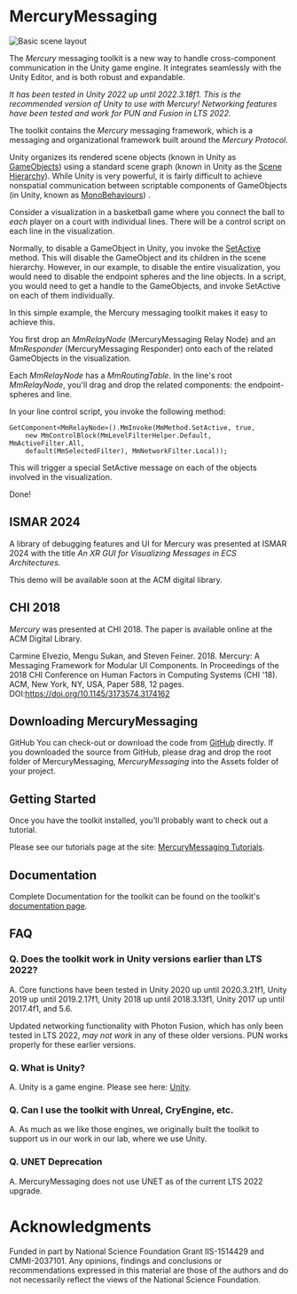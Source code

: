 # MercuryMessaging 

![Basic scene layout](https://github.com/ColumbiaCGUI/MercuryMessaging/wiki/Images/General/MercuryCollage2.png)

The *Mercury* messaging toolkit is a new way to handle cross-component communication in the Unity
  game engine. It integrates seamlessly with the Unity Editor, and is both
 robust and expandable. 
 
*It has been tested in Unity 2022 up until 2022.3.18f1. This is the recommended version of Unity to use with Mercury! Networking features have been tested and work for PUN and Fusion in LTS 2022.*
 
The toolkit contains the *Mercury* messaging framework, which is a messaging
  and organizational framework built around the *Mercury Protocol*. 

Unity organizes its rendered scene objects
(known in Unity as
  [GameObjects](https://docs.unity3d.com/ScriptReference/GameObject.html))
using a standard scene graph (known in Unity as the
  [Scene Hierarchy](https://docs.unity3d.com/Manual/Hierarchy.html)).
While Unity is very powerful,
it is fairly difficult to achieve nonspatial communication between
scriptable components of GameObjects (in Unity, known as
  [MonoBehaviours](https://docs.unity3d.com/ScriptReference/MonoBehaviour.html))
.

Consider a visualization in a basketball game where you connect the ball to *each* 
player on a court with individual lines. There will be a control script on each
  line in the visualization.

Normally, to disable a GameObject in Unity, you invoke the
  [SetActive](https://docs.unity3d.com/ScriptReference/GameObject.SetActive.html)
  method.
This will disable the GameObject and its children in the scene hierarchy.
However, in our example, to disable the entire visualization, you would need to
  disable the endpoint spheres and the line objects.
In a script, you would need to get a handle to the GameObjects, and invoke
  SetActive on each of them individually.  


In this simple example, the Mercury messaging toolkit makes it easy to achieve this.

You first drop an *MmRelayNode* (MercuryMessaging Relay Node) and an *MmResponder* (MercuryMessaging
  Responder) onto each of the related GameObjects in the visualization.

Each *MmRelayNode* has a *MmRoutingTable*.
In the line's root *MmRelayNode*, you'll drag and drop the related components:
  the endpoint-spheres and line.

In your line control script, you invoke the following method:

```
GetComponent<MmRelayNode>().MmInvoke(MmMethod.SetActive, true,
    new MmControlBlock(MmLevelFilterHelper.Default, MmActiveFilter.All,
    default(MmSelectedFilter), MmNetworkFilter.Local));
```

This will trigger a special SetActive message on each of the objects involved
  in the visualization.

Done!

## ISMAR 2024

A library of debugging features and UI for Mercury was presented at ISMAR 2024 with the title *An XR GUI for Visualizing Messages in ECS Architectures*. 

This demo will be available soon at the ACM digital library.

## CHI 2018

*Mercury* was presented at CHI 2018. The paper is available online at the ACM Digital Library.

Carmine Elvezio, Mengu Sukan, and Steven Feiner. 2018. Mercury: A Messaging Framework for Modular UI Components. In Proceedings of the 2018 CHI Conference on Human Factors in Computing Systems (CHI '18). ACM, New York, NY, USA, Paper 588, 12 pages. DOI:https://doi.org/10.1145/3173574.3174162

## Downloading MercuryMessaging

GitHub
You can check-out or download the code from [GitHub](https://github.com/ColumbiaCGUI/MercuryMessaging) directly. 
If you downloaded the source from GitHub, please drag and drop the
        root folder of MercuryMessaging, *MercuryMessaging* into the Assets folder of your
        project.

## Getting Started

Once you have the toolkit installed, you'll probably want to check out a
tutorial.

Please see our tutorials page at the site: [MercuryMessaging Tutorials](https://github.com/ColumbiaCGUI/MercuryMessaging/wiki/Tutorials).

## Documentation

Complete Documentation for the toolkit can be found on the toolkit's
[documentation page](https://columbiacgui.github.io/MercuryMessaging/).

## FAQ
### Q. Does the toolkit work in Unity versions earlier than LTS 2022?

A. Core functions have been tested in Unity 2020 up until 2020.3.21f1, Unity 2019 up until 2019.2.17f1, Unity 2018 up until 2018.3.13f1, Unity 2017 up until 2017.4f1, and 5.6. 

Updated networking functionality with Photon Fusion, which has only been tested in LTS 2022, *may not work* in any of these older versions. PUN works properly for these earlier versions.

### Q. What is Unity?

A. Unity is a game engine. Please see here:
[Unity](https://unity3d.com/).

### Q. Can I use the toolkit with Unreal, CryEngine, etc.

A. As much as we like those engines, we originally built the toolkit to support us in our
work in our lab, where we use Unity.

### Q. UNET Deprecation

A. MercuryMessaging does not use UNET as of the current LTS 2022 upgrade. 

# Acknowledgments

Funded in part by National Science Foundation Grant IIS-1514429 and CMMI-2037101. 
Any opinions, findings and conclusions or recommendations expressed in this material are those of the authors and do not necessarily reflect the views of the National Science Foundation.


